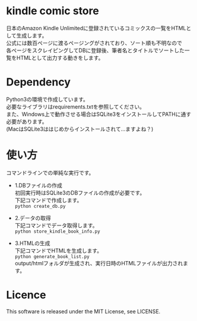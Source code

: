 # kindle comic store
日本のAmazon Kindle Unlimitedに登録されているコミックスの一覧をHTMLとして生成します。  
公式には数百ページに渡るページングがされており、ソート順も不明なので  
各ページをスクレイピングしてDBに登録後、筆者名とタイトルでソートした一覧をHTMLとして出力する動きをします。  
  
# Dependency
Python3の環境で作成しています。  
必要なライブラリはrequirements.txtを参照してください。  
また、Windows上で動作させる場合はSQLite3をインストールしてPATHに通す必要があります。  
(MacはSQLite3ははじめからインストールされて…ますよね？)  
  
# 使い方
コマンドラインでの単純な実行です。  
  
- 1.DBファイルの作成  
初回実行時はSQLite3のDBファイルの作成が必要です。  
下記コマンドで作成します。  
```python create_db.py```  
  
- 2.データの取得  
下記コマンドでデータ取得します。  
```python store_kindle_book_info.py```  
  
- 3.HTMLの生成  
下記コマンドでHTMLを生成します。  
```python generate_book_list.py```  
output/htmlフォルダが生成され、実行日時のHTMLファイルが出力されます。  
  
# Licence
This software is released under the MIT License, see LICENSE.
